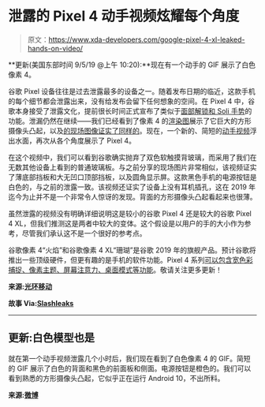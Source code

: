 # 泄露的 Pixel 4 动手视频炫耀每个角度

> 原文：<https://www.xda-developers.com/google-pixel-4-xl-leaked-hands-on-video/>

**更新(美国东部时间 9/5/19 @上午 10:20):**现在有一个动手的 GIF 展示了白色像素 4。

谷歌 Pixel 设备往往是过去泄露最多的设备之一。随着发布日期的临近，这款手机的每个细节都会泄露出来，没有给发布会留下任何想象的空间。在 Pixel 4 中，谷歌本身接受了泄露文化，提前很长时间正式宣布了类似于[面部解锁和 Soli 手势](https://www.xda-developers.com/google-pixel-4-face-unlock-soli-gestures/)的功能。泄漏仍然在继续——我们已经看到了像素 4 的[渲染图](https://www.xda-developers.com/google-pixel-4-leaked-renders/)展示了它巨大的方形摄像头凸起，以及[的现场图像证实了同样的](https://www.xda-developers.com/google-pixel-4-sprint-leak/)。现在，一个新的、简短的[动手视频](https://www.facebook.com/halomobilecom/videos/742481789550214/)浮出水面，再次从各个角度展示了 Pixel 4。

在这个视频中，我们可以看到谷歌确实抛弃了双色软触摸背玻璃，而采用了我们在无数其他设备上看到的普通玻璃板。与之前分享的现场图片非常相似，该视频证实了薄底部挡板和大无凹口顶部挡板，以及圆角显示屏。这款黑色手机的电源按钮是白色的，与之前的泄露一致。该视频还证实了设备上没有耳机插孔，这在 2019 年迄今为止并不是一个非常令人惊讶的发现。背面的方形摄像头凸起看起来也很薄。

虽然泄露的视频没有明确详细说明这是较小的谷歌 Pixel 4 还是较大的谷歌 Pixel 4 XL，但我们推测这是两者中较大的变体。这个假设是以用户的手的大小作为参考，尽管我们承认这不是一个很好的参考点。

谷歌像素 4“火焰”和谷歌像素 4 XL“珊瑚”是谷歌 2019 年的旗舰产品。预计谷歌将推出一些顶级硬件，但更有趣的是手机的软件功能。Pixel 4 系列[可以包含宽色彩捕捉、像素主题、屏幕注意力、桌面模式等功能](https://www.xda-developers.com/google-pixel-4-leaks-rumors/)。敬请关注更多更新！

**来源:[光环移动](https://www.facebook.com/halomobilecom/videos/742481789550214/?v=742481789550214)**

**故事 Via:[Slashleaks](http://www.slashleaks.com/l/google-pixel-4-hands-on-video-leaks-out)**

* * *

## 更新:白色模型也是

就在第一个动手视频泄露几个小时后，我们现在看到了白色像素 4 的 GIF。简短的 GIF 展示了白色的背面和黑色的前面板和侧面。电源按钮是橙色的。我们可以看到熟悉的方形摄像头凸起，它似乎正在运行 Android 10，不出所料。

**来源:[微博](https://m.weibo.cn/status/4413274676223858)**